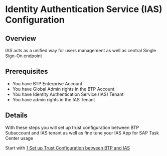 # Identity Authentication Service (IAS) Configuration

## Overview

IAS acts as a unified way for users management​ as well as central Single Sign-On endpoint

## Prerequisites

- You have BTP Enterprise Account
- You have Global Admin rights in the BTP Account
- You have Identity Authentication Service (IAS) Tenant
- You have admin rights in the IAS Tenant

## Details

With these steps you will set up trust configuration between BTP Subaccount and IAS tenant as well as fine tune your IAS App for SAP Task Center usage

Start with [1 Set up Trust Configuration between BTP and IAS](https://github.com/Sereg20/Task_Center/blob/master/IAS_config/1%20Trust%20Config/README.md)